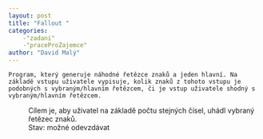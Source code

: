 ```yaml
---
layout: post
title: "Fallout "
categories:
    -"zadani"
    -"praceProZajemce"
author: "David Malý"
--- 
```


	Program, který generuje náhodné řetězce znaků a jeden hlavní. Na základě vstupu uživatele vypisuje, kolik znaků z tohoto vstupu je podobných s vybraným/hlavním řetězcem, či je vstup uživatele shodný s vybraným/hlavním řetězcem. 
<dd> Cílem je, aby uživatel na základě počtu stejných čísel, uhádl vybraný řetězec znaků. <br><dd> Stav: možné odevzdávat <br></dd>